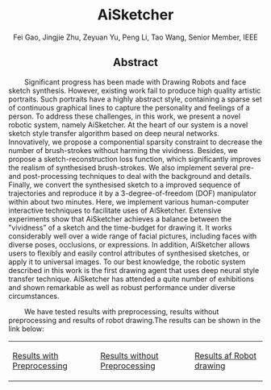   <body>
    <h1 align="center">AiSketcher</h1>
      <p align="center">Fei Gao,&nbsp;Jingjie Zhu,&nbsp;Zeyuan Yu,&nbsp;Peng Li,&nbsp;Tao Wang,&nbsp;Senior Member,&nbsp;IEEE</p>
      <div class="demo">
          <h2 align="center">Abstract</h2>
      	  <p>&nbsp;&nbsp;&nbsp;&nbsp;&nbsp;&nbsp;&nbsp;&nbsp;Significant progress has been made with Drawing Robots and face sketch synthesis. However, existing work fail to produce high quality artistic portraits. Such portraits have a highly abstract style, containing a sparse set of continuous
graphical lines to capture the personality and feelings of a person. To address these challenges, in this work, we present a novel robotic system, namely AiSketcher. At the heart of our system is a novel sketch style transfer algorithm based on deep neural networks. Innovatively, we propose a componential sparsity constraint to decrease the number of brush-strokes without harming the vividness. Besides, we propose a sketch-reconstruction loss function, which significantly improves the realism of synthesised brush-strokes. We also implement several pre- and post-processing techniques to deal with the background and details. Finally, we convert the synthesised sketch to a improved sequence of trajectories and reproduce it by a 3-degree-of-freedom (DOF) manipulator within about two minutes. Here, we implement various human-computer interactive techniques to facilitate uses of AiSketcher. Extensive experiments show that AiSketcher achieves a balance between the ”vividness” of a sketch and the time-budget for drawing it. It works considerably well over a wide range of facial pictures, including faces with diverse poses, occlusions, or expressions. In addition, AiSketcher allows users to flexibly and easily control attributes of synthesised sketches, or apply it to universal images. To our best knowledge, the robotic system
described in this work is the first drawing agent that uses deep neural style transfer technique. AiSketcher has attended a quite number of exhibitions and shown remarkable as well as robust performance under diverse circumstances.</p>
      <p>&nbsp;&nbsp;&nbsp;&nbsp;&nbsp;&nbsp;&nbsp;&nbsp;We have tested results with preprocessing, results without preprocessing and results of robot drawing.The results can be shown in the link below:
     </p>
<table style="table-layout: fixed;" align="center" cellspacing="50">
  <tr>
    <td halign="center" style="word-wrap: break-word;" valign="top">
      <p>
        <a href="ours_g1.html">Results with Preprocessing</a><br>
      </p>
    </td>
     <td halign="center" style="word-wrap: break-word;" valign="top">
      <p>
        <a href="pages/index.html">Results without Preprocessing</a><br>
      </p>
    </td>
    <td halign="center" style="word-wrap: break-word;" valign="top">
  	<p>
       <a href="ours_robot.html">Results af Robot drawing</a><br>
    </p>
    </td>
     </tr>
